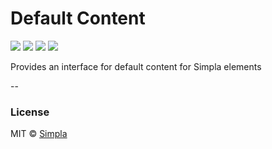 # Default Content
![][bower-badge] [![][travis-badge]][travis-url] [![][bowerdeps-badge]][bowerdeps-url] [![][npmdevdeps-badge]][npmdevdeps-url]

Provides an interface for default content for Simpla elements

--

### License

MIT © [Simpla](admin@simpla.io)

[bower-badge]: https://img.shields.io/bower/v/default-content.svg
[travis-badge]: https://img.shields.io/travis/simplaio/default-content.svg
[travis-url]: https://travis-ci.org/simplaio/default-content
[bowerdeps-badge]: https://img.shields.io/gemnasium/simplaio/default-content.svg
[bowerdeps-url]: https://gemnasium.com/bower/default-content
[npmdevdeps-badge]: https://img.shields.io/david/dev/simplaio/default-content.svg?theme=shields.io
[npmdevdeps-url]: https://david-dm.org/dev/simplaio/default-content#info=devDependencies
